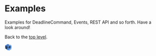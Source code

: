 # Examples #

Examples for DeadlineCommand, Events, REST API and so forth.  Have a look around!


Back to the [top level](https://github.com/ThinkboxSoftware/Deadline).

![End](../thinkbox_tiny.png)
